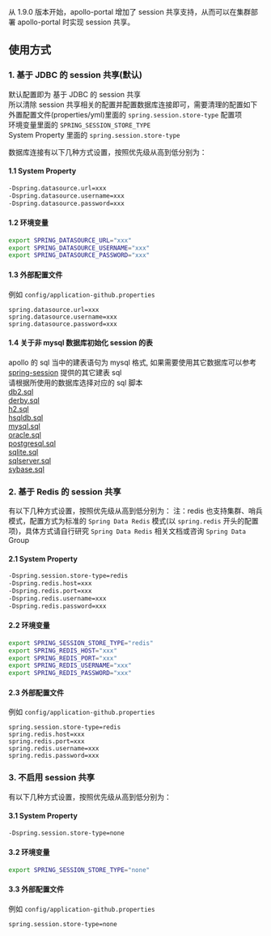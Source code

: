 从 1.9.0 版本开始，apollo-portal 增加了 session 共享支持，从而可以在集群部署 apollo-portal 时实现 session 共享。

## 使用方式

### 1. 基于 JDBC 的 session 共享(默认)
默认配置即为 基于 JDBC 的 session 共享  
所以清除 session 共享相关的配置并配置数据库连接即可，需要清理的配置如下  
外置配置文件(properties/yml)里面的 `spring.session.store-type` 配置项  
环境变量里面的 `SPRING_SESSION_STORE_TYPE`  
System Property 里面的 `spring.session.store-type`

数据库连接有以下几种方式设置，按照优先级从高到低分别为：
#### 1.1 System Property
```bash
-Dspring.datasource.url=xxx
-Dspring.datasource.username=xxx
-Dspring.datasource.password=xxx

```

#### 1.2 环境变量
```bash
export SPRING_DATASOURCE_URL="xxx"
export SPRING_DATASOURCE_USERNAME="xxx"
export SPRING_DATASOURCE_PASSWORD="xxx"

```

#### 1.3 外部配置文件
例如 `config/application-github.properties`
```properties
spring.datasource.url=xxx
spring.datasource.username=xxx
spring.datasource.password=xxx

```

#### 1.4 关于非 mysql 数据库初始化 session 的表
apollo 的 sql 当中的建表语句为 mysql 格式, 如果需要使用其它数据库可以参考 [spring-session](https://github.com/spring-projects/spring-session) 提供的其它建表 sql    
请根据所使用的数据库选择对应的 sql 脚本  
[db2.sql](https://github.com/spring-projects/spring-session/blob/faee8f1bdb8822a5653a81eba838dddf224d92d6/spring-session-jdbc/src/main/resources/org/springframework/session/jdbc/schema-db2.sql)  
[derby.sql](https://github.com/spring-projects/spring-session/blob/faee8f1bdb8822a5653a81eba838dddf224d92d6/spring-session-jdbc/src/main/resources/org/springframework/session/jdbc/schema-derby.sql)  
[h2.sql](https://github.com/spring-projects/spring-session/blob/faee8f1bdb8822a5653a81eba838dddf224d92d6/spring-session-jdbc/src/main/resources/org/springframework/session/jdbc/schema-h2.sql)  
[hsqldb.sql](https://github.com/spring-projects/spring-session/blob/faee8f1bdb8822a5653a81eba838dddf224d92d6/spring-session-jdbc/src/main/resources/org/springframework/session/jdbc/schema-hsqldb.sql)  
[mysql.sql](https://github.com/spring-projects/spring-session/blob/faee8f1bdb8822a5653a81eba838dddf224d92d6/spring-session-jdbc/src/main/resources/org/springframework/session/jdbc/schema-mysql.sql)  
[oracle.sql](https://github.com/spring-projects/spring-session/blob/faee8f1bdb8822a5653a81eba838dddf224d92d6/spring-session-jdbc/src/main/resources/org/springframework/session/jdbc/schema-oracle.sql)  
[postgresql.sql](https://github.com/spring-projects/spring-session/blob/faee8f1bdb8822a5653a81eba838dddf224d92d6/spring-session-jdbc/src/main/resources/org/springframework/session/jdbc/schema-postgresql.sql)  
[sqlite.sql](https://github.com/spring-projects/spring-session/blob/faee8f1bdb8822a5653a81eba838dddf224d92d6/spring-session-jdbc/src/main/resources/org/springframework/session/jdbc/schema-sqlite.sql)  
[sqlserver.sql](https://github.com/spring-projects/spring-session/blob/faee8f1bdb8822a5653a81eba838dddf224d92d6/spring-session-jdbc/src/main/resources/org/springframework/session/jdbc/schema-sqlserver.sql)  
[sybase.sql](https://github.com/spring-projects/spring-session/blob/faee8f1bdb8822a5653a81eba838dddf224d92d6/spring-session-jdbc/src/main/resources/org/springframework/session/jdbc/schema-sybase.sql)

### 2. 基于 Redis 的 session 共享
有以下几种方式设置，按照优先级从高到低分别为：
注：redis 也支持集群、哨兵模式，配置方式为标准的 `Spring Data Redis` 模式(以 `spring.redis` 开头的配置项)，具体方式请自行研究 `Spring Data Redis` 相关文档或咨询 `Spring Data` Group
#### 2.1 System Property
```bash
-Dspring.session.store-type=redis
-Dspring.redis.host=xxx
-Dspring.redis.port=xxx
-Dspring.redis.username=xxx
-Dspring.redis.password=xxx

```

#### 2.2 环境变量
```bash
export SPRING_SESSION_STORE_TYPE="redis"
export SPRING_REDIS_HOST="xxx"
export SPRING_REDIS_PORT="xxx"
export SPRING_REDIS_USERNAME="xxx"
export SPRING_REDIS_PASSWORD="xxx"

```

#### 2.3 外部配置文件
例如 `config/application-github.properties`
```properties
spring.session.store-type=redis
spring.redis.host=xxx
spring.redis.port=xxx
spring.redis.username=xxx
spring.redis.password=xxx

```

### 3. 不启用 session 共享
有以下几种方式设置，按照优先级从高到低分别为：
#### 3.1 System Property
```bash
-Dspring.session.store-type=none

```

#### 3.2 环境变量
```bash
export SPRING_SESSION_STORE_TYPE="none"

```

#### 3.3 外部配置文件
例如 `config/application-github.properties`
```properties
spring.session.store-type=none

```
